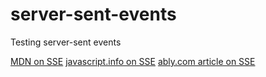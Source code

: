 # server-sent-events

Testing server-sent events

[MDN on SSE](https://developer.mozilla.org/en-US/docs/Web/API/Server-sent_events/Using_server-sent_events)
[javascript.info on SSE](https://javascript.info/server-sent-events)
[ably.com article on SSE](https://ably.com/topic/server-sent-events)
